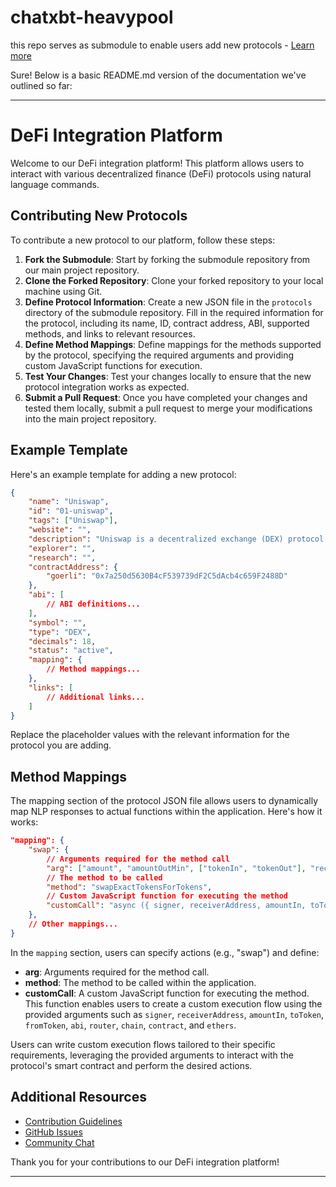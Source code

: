 # chatxbt-heavypool
this repo serves as submodule to enable users add new protocols - [Learn more](link-to-contribution-guidelines)

Sure! Below is a basic README.md version of the documentation we've outlined so far:

---

# DeFi Integration Platform

Welcome to our DeFi integration platform! This platform allows users to interact with various decentralized finance (DeFi) protocols using natural language commands.

## Contributing New Protocols

To contribute a new protocol to our platform, follow these steps:

1. **Fork the Submodule**: Start by forking the submodule repository from our main project repository.
2. **Clone the Forked Repository**: Clone your forked repository to your local machine using Git.
3. **Define Protocol Information**: Create a new JSON file in the `protocols` directory of the submodule repository. Fill in the required information for the protocol, including its name, ID, contract address, ABI, supported methods, and links to relevant resources.
4. **Define Method Mappings**: Define mappings for the methods supported by the protocol, specifying the required arguments and providing custom JavaScript functions for execution.
5. **Test Your Changes**: Test your changes locally to ensure that the new protocol integration works as expected.
6. **Submit a Pull Request**: Once you have completed your changes and tested them locally, submit a pull request to merge your modifications into the main project repository.

## Example Template

Here's an example template for adding a new protocol:

```json
{
    "name": "Uniswap",
    "id": "01-uniswap",
    "tags": ["Uniswap"],
    "website": "",
    "description": "Uniswap is a decentralized exchange (DEX) protocol on Ethereum that enables automated token swaps.",
    "explorer": "",
    "research": "",
    "contractAddress": {
        "goerli": "0x7a250d5630B4cF539739dF2C5dAcb4c659F2488D"
    },
    "abi": [
        // ABI definitions...
    ],
    "symbol": "",
    "type": "DEX",
    "decimals": 18,
    "status": "active",
    "mapping": {
        // Method mappings...
    },
    "links": [
        // Additional links...
    ]
}
```

Replace the placeholder values with the relevant information for the protocol you are adding.


## Method Mappings

The mapping section of the protocol JSON file allows users to dynamically map NLP responses to actual functions within the application. Here's how it works:

```json
"mapping": {
    "swap": {
        // Arguments required for the method call
        "arg": ["amount", "amountOutMin", ["tokenIn", "tokenOut"], "recipient", "deadline"],
        // The method to be called
        "method": "swapExactTokensForTokens",
        // Custom JavaScript function for executing the method
        "customCall": "async ({ signer, receiverAddress, amountIn, toToken, fromToken, abi, router, chain, contract, ethers }) => {const recipient = receiverAddress; const tokenIn = '0xC02aaA39b223FE8D0A0e5C4F27eAD9083C756Cc2'; const tokenOut = '0xdAC17F958D2ee523a2206206994597C13D831ec7'; const slippageAdjustedMinAmountOut = 0; const deadline = Math.floor(Date.now() / 1000) + 60 * 5; let tx = await contract.swapExactTokensForTokens(ethers.parseUnits(amountIn, 18),slippageAdjustedMinAmountOut,[tokenIn, tokenOut],recipient,deadline,{gasLimit: 4000000});tx = await tx.wait(); return {status: true, message: 'swapped successfully', data: tx};}"
    },
    // Other mappings...
}
```

In the `mapping` section, users can specify actions (e.g., "swap") and define:

- **arg**: Arguments required for the method call.
- **method**: The method to be called within the application.
- **customCall**: A custom JavaScript function for executing the method. This function enables users to create a custom execution flow using the provided arguments such as `signer`, `receiverAddress`, `amountIn`, `toToken`, `fromToken`, `abi`, `router`, `chain`, `contract`, and `ethers`.

Users can write custom execution flows tailored to their specific requirements, leveraging the provided arguments to interact with the protocol's smart contract and perform the desired actions.


## Additional Resources

- [Contribution Guidelines](link-to-contribution-guidelines)
- [GitHub Issues](link-to-github-issues)
- [Community Chat](link-to-community-chat)

Thank you for your contributions to our DeFi integration platform!

---
